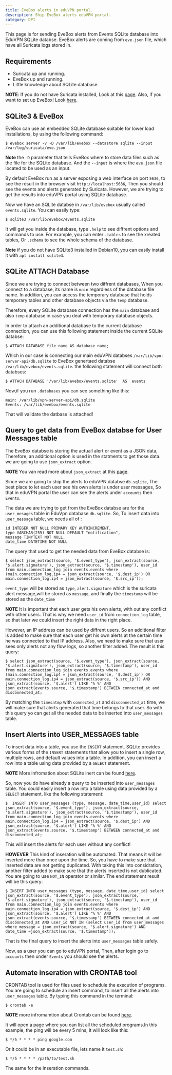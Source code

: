 ```yaml
---
title: EveBox alerts in eduVPN portal. 
description: Ship EveBox alerts eduVPN portal.
category: DPI
---
```


This page is for sending EveBox alerts from Events SQLite database into EduVPN SQLite databse. EveBox alerts are coming from `eve.json` file, which have all Suricata logs stored in. 

## Requirements

* Suricata up and running. 
* EveBox up and running. 
* Little knowledge about SQLite database.

**NOTE**: If you do not have Suricata installed, Look at this [page](Suricata_Install_and_configure.md). Also, if you want to set up EveBox! Look 
[here](Setup_EveBox.md).


## SQLite3 & EveBox 

EveBox can use an embedded SQLite database suitable for lower load installations, by using the following command:

	$ evebox server -v -D /var/lib/evebox --datastore sqlite --input /var/log/suricata/eve.json

**Note** the `-D` parameter that tells EveBox where to store data files such as the file for the SQLite database. And the `--input` is where the `eve.json` file located to be used as an input. 

By default EveBox run as a server exposing a web interface on port `5636`, to see the result in the browser visit `http://localhost:5636`, Then you should see the events and alerts generated by Suricata. However, we are trying to get the results into eduVPN portal using SQLite database. 

Now we have an SQLite databse in `/var/lib/evebox` usually called `events.sqlite`. You can easily type:

	$ sqlite3 /var/lib/evebox/events.sqlite

It will get you inside the database, type `.help` to see diffrent options and commands to use. For example, you can enter `.tables` to see the xreated tables, Or `.schema` to see the whole schema of the database. 


**Note** if you do not have SQLite3 installed in Debian10, you can easily install it with `apt install sqlite3`.

## SQLite ATTACH Database

Since we are trying to connect between two diffrent databases, When you connect to a database, its name is `main` regardless of the database file name. In addition, you can access the temporary database that holds temporary tables and other database objects via the `temp` database.

Therefore, every SQLite database connection has the `main` database and also `temp` database in case you deal with temporary database objects.

In order to attach an additional database to the current database connection, you can use this following statement inside the current SQLite databse:

	$ ATTACH DATABASE file_name AS database_name;

Which in our case is connecting our main eduVPN databses `/var/lib/vpn-server-api/db.sqlite` to EveBox genertaed databse `/var/lib/evebox/events.sqlite`. the following statement will connect both databses:

	$ ATTACH DATABASE '/var/lib/evebox/events.sqlite'  AS  events

Now,if you run `.databases` you can see something like this: 

	main: /var/lib/vpn-server-api/db.sqlite
	Events: /var/lib/evebox/events.sqlite

That will validate the datbase is attached!


## Query to get data from EveBox databse for User Messages table

The EveBox databse is storing the actuall alert or event as a JSON data, Therefore, an additional option is used in the statments to get those data. we are going to use `json_extract` option. 

**NOTE** You van read more about `json_extract` at this [page](https://samadhiweb.com/blog/2016.04.24.sqlite.json.html).

Since we are going to ship the alerts to eduVPN databse `db.sqlite`, The best place to let each user see his own alerts is under user messages, So that in eduVPN portal the user can see the alerts under `accounts` then `Events`.


The data we are trying to get from the EveBox databse are for the `user_mesages` table in EduVpn database `db.sqlite`. So, To insert data into `user_message` table, we needs all of : 

	id INTEGER NOT NULL PRIMARY KEY AUTOINCREMENT,
	type VARCHAR(255) NOT NULL DEFAULT "notification",
	message TINYTEXT NOT NULL,
	date_time DATETIME NOT NULL

The query that used to get the needed data from EveBox databse is: 

	$ select json_extract(source, '$.event_type'), json_extract(source, '$.alert.signature'), json_extract(source, '$.timestamp'), user_id from main.connection_log join events.events where (main.connection_log.ip4 = json_extract(source, '$.dest_ip') OR main.connection_log.ip4 = json_extract(source, '$.src_ip'));

`event_type` will be stored as `type`, `alert.signature` which is the suricata alert message,will be stored as `message`, and finally the `timestamp` will be stored as the `date_time` 


**NOTE** It is important that each user gets his own alerts, with out any conflict with other users. That is why we need `user_id` from `connection_log` table, so that later we could insert the right data in the right place.


However, an IP address can be used by diffrent users. So an additional filter is added to make sure that each user get his own alerts at the certain time he was connected to that IP address. Also, we need to make sure that user sees only alerts not any flow logs, so another filter added. The result is this query:

	$ select json_extract(source, '$.event_type'), json_extract(source, '$.alert.signature'), json_extract(source, '$.timestamp'), user_id from main.connection_log join events.events where (main.connection_log.ip4 = json_extract(source, '$.dest_ip') OR main.connection_log.ip4 = json_extract(source, '$.src_ip')) AND json_extract(source, '$.alert') LIKE '% %' AND  json_extract(events.source, '$.timestamp') BETWEEN connected_at and disconnected_at;

By matching the `timesatmp` with `connected_at` and `disconnected_at` time, we will make sure that alerts generated that time belongs to that user. So with this query yo can get all the needed data to be inserted into `user_messages` table.



## Insert Alerts into USER_MESSAGES table

To insert data into a table, you use the `INSERT` statement. SQLite provides various forms of the `INSERT` statements that allow you to insert a single row, multiple rows, and default values into a table. In addition, you can insert a row into a table using data provided by a  `SELECT` statement.

**NOTE** More infromation about SQLite inert can be found [here](https://www.sqlitetutorial.net/sqlite-insert/).

So, now you do have already a query to be inserted into `user_messages` table. You could easily insert a row into a table using data provided by a  `SELECT` statement. like the following statement: 

	$  INSERT INTO user_messages (type, message, date_time,user_id) select json_extract(source, '$.event_type'), json_extract(source, '$.alert.signature'), json_extract(source, '$.timestamp'), user_id from main.connection_log join events.events where main.connection_log.ip4 = json_extract(source, '$.dest_ip') AND json_extract(source, '$.alert') LIKE '% %' AND  json_extract(events.source, '$.timestamp') BETWEEN connected_at and disconnected_at;


This will insert the alerts for each user without any conflict!

**HOWEVER** This kind of inseration will be automated. That means it will be inserted more than once upon the time. So, you have to make sure that inserted data are not getting duplicated. With taking this into considration, another filter added to make sure that the alerts inserted is not dublicated. You are going to use `NOT_IN`  operator or similar. The end statement result will be this query:

	$ INSERT INTO user_messages (type, message, date_time,user_id) select json_extract(source, '$.event_type'), json_extract(source, '$.alert.signature'), json_extract(source, '$.timestamp'), user_id from main.connection_log join events.events where main.connection_log.ip4 = json_extract(source, '$.dest_ip') AND json_extract(source, '$.alert') LIKE '% %' AND  json_extract(events.source, '$.timestamp') BETWEEN connected_at and disconnected_at AND user_id NOT IN (select user_id from user_messages where message = json_extract(source, '$.alert.signature') AND date_time =json_extract(source, '$.timestamp')); 

That is the final query to insert the alerts into  `user_messages` table safely. 

Now, as a user you can go to eduVPN portal, Then, after login go to `accounts` then under `Events` you should see the alerts. 



## Automate inseration with CRONTAB tool

CRONTAB tool is used for files used to schedule the execution of programs. You are going to schedule an insert command, to insert all the alerts into 
`user_messages` table. By typing this command in the terminal:

	$ crontab -e 


**NOTE** more infromamtion about Crontab can be found [here](https://man7.org/linux/man-pages/man5/crontab.5.html).


It will open a page where you can list all the scheduled programs.In this example, the ping will be every 5 mins, it will look like this: 

	$ */5 * * * * ping google.com

Or it could be in an executable file, lets name it `test.sh`:

	$ */5 * * * * /path/to/test.sh

The same for the inseration commands. 










	

